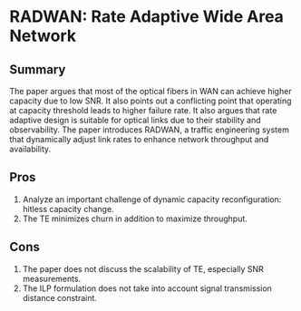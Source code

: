 # RADWAN: Rate Adaptive Wide Area Network

## Summary
The paper argues that most of the optical fibers in WAN can achieve higher capacity due to low SNR. It also points out a conflicting point that operating at capacity threshold leads to higher failure rate. It also argues that rate adaptive design is suitable for optical links due to their stability and observability. The paper introduces RADWAN, a traffic engineering system that dynamically adjust link rates to enhance network throughput and availability.

## Pros
1. Analyze an important challenge of dynamic capacity reconfiguration: hitless capacity change.
2. The TE minimizes churn in addition to maximize throughput.

## Cons
1. The paper does not discuss the scalability of TE, especially SNR measurements.
2. The ILP formulation does not take into account signal transmission distance constraint.

